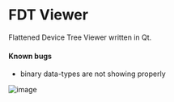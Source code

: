 # FDT Viewer
Flattened Device Tree Viewer written in Qt.

#### Known bugs
- binary data-types are not showing properly 

![image](https://devwork.space/wp-content/uploads/2020/12/fdt_viewer_2020-12012.png)
